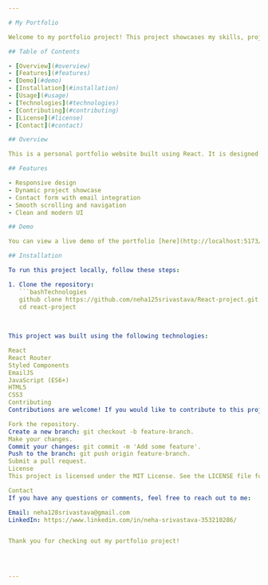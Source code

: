```yaml
---

# My Portfolio

Welcome to my portfolio project! This project showcases my skills, projects, and experience using React.

## Table of Contents

- [Overview](#overview)
- [Features](#features)
- [Demo](#demo)
- [Installation](#installation)
- [Usage](#usage)
- [Technologies](#technologies)
- [Contributing](#contributing)
- [License](#license)
- [Contact](#contact)

## Overview

This is a personal portfolio website built using React. It is designed to highlight my skills, projects, and experience as a developer. The portfolio includes sections for my bio, skills, projects, and contact information.

## Features

- Responsive design
- Dynamic project showcase
- Contact form with email integration
- Smooth scrolling and navigation
- Clean and modern UI

## Demo

You can view a live demo of the portfolio [here](http://localhost:5173/).

## Installation

To run this project locally, follow these steps:

1. Clone the repository:
   ```bashTechnologies
   github clone https://github.com/neha125srivastava/React-project.git
   cd react-project
   

   
This project was built using the following technologies:

React
React Router
Styled Components
EmailJS
JavaScript (ES6+)
HTML5
CSS3
Contributing
Contributions are welcome! If you would like to contribute to this project, please follow these steps:

Fork the repository.
Create a new branch: git checkout -b feature-branch.
Make your changes.
Commit your changes: git commit -m 'Add some feature'.
Push to the branch: git push origin feature-branch.
Submit a pull request.
License
This project is licensed under the MIT License. See the LICENSE file for details.

Contact
If you have any questions or comments, feel free to reach out to me:

Email: neha128srivastava@gmail.com
LinkedIn: https://www.linkedin.com/in/neha-srivastava-353210286/


Thank you for checking out my portfolio project!




---
```







   

   
